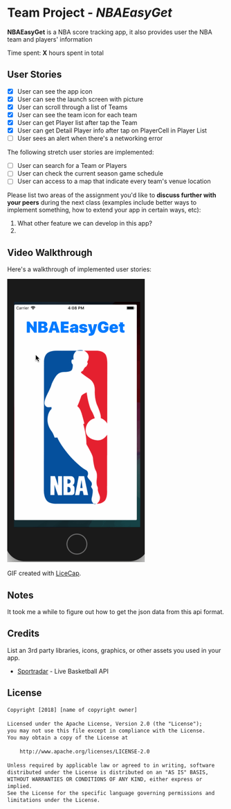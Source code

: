 # Team Project - *NBAEasyGet*

**NBAEasyGet** is a NBA score tracking app, it also provides user the NBA team and players' information

Time spent: **X** hours spent in total

## User Stories

- [x] User can see the app icon
- [x] User can see the launch screen with picture
- [x] User can scroll through a list of Teams
- [x] User can see the team icon for each team
- [x] User can get Player list after tap the Team
- [x] User can get Detail Player info after tap on PlayerCell in Player List
- [ ] User sees an alert when there's a networking error

The following stretch user stories are implemented:

- [ ] User can search for a Team or Players
- [ ] User can check the current season game schedule
- [ ] User can access to a map that indicate every team's venue location

Please list two areas of the assignment you'd like to **discuss further with your peers** during the next class (examples include better ways to implement something, how to extend your app in certain ways, etc):

1. What other feature we can develop in this app?
2.

## Video Walkthrough

Here's a walkthrough of implemented user stories:

<img src='https://github.com/TeamGetTicket/NBATeamProject/blob/master/src/NBAEasyGetDemo_03.gif' title='Video Walkthrough' width='' alt='Video Walkthrough' />

GIF created with [LiceCap](http://www.cockos.com/licecap/).

## Notes

It took me a while to figure out how to get the json data from this api format.

## Credits

List an 3rd party libraries, icons, graphics, or other assets you used in your app.

- [Sportradar](https://sportradar.us/) - Live Basketball API


## License

    Copyright [2018] [name of copyright owner]

    Licensed under the Apache License, Version 2.0 (the "License");
    you may not use this file except in compliance with the License.
    You may obtain a copy of the License at

        http://www.apache.org/licenses/LICENSE-2.0

    Unless required by applicable law or agreed to in writing, software
    distributed under the License is distributed on an "AS IS" BASIS,
    WITHOUT WARRANTIES OR CONDITIONS OF ANY KIND, either express or implied.
    See the License for the specific language governing permissions and
    limitations under the License.
